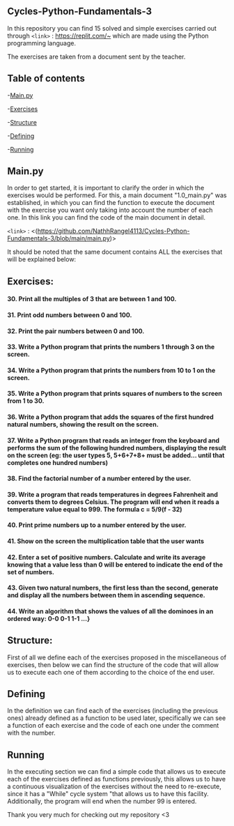 ## Cycles-Python-Fundamentals-3
In this repository you can find 15 solved and simple exercises carried out through `<link>` : <https://replit.com/~> which are made using the Python programming language.

The exercises are taken from a document sent by the teacher.
## Table of contents

-[Main.py](https://github.com/NathhRangel4113/Cycles-Python-Fundamentals-3#mainpy)

-[Exercises](https://github.com/NathhRangel4113/Cycles-Python-Fundamentals-3#exercises)

-[Structure](https://github.com/NathhRangel4113/Cycles-Python-Fundamentals-3#structure)

-[Defining](https://github.com/NathhRangel4113/Cycles-Python-Fundamentals-3#defining)

-[Running](https://github.com/NathhRangel4113/Cycles-Python-Fundamentals-3#running)

## Main.py
In order to get started, it is important to clarify the order in which the exercises would be performed. For this, a main document "1.0_main.py" was established, in which you can find the function to execute the document with the exercise you want only taking into account the number of each one.
In this link you can find the code of the main document in detail.

`<link>` : <(https://github.com/NathhRangel4113/Cycles-Python-Fundamentals-3/blob/main/main.py)>

It should be noted that the same document contains ALL the exercises that will be explained below:

## Exercises:
#### 30. Print all the multiples of 3 that are between 1 and 100.
#### 31. Print odd numbers between 0 and 100.
#### 32. Print the pair numbers between 0 and 100.
#### 33. Write a Python program that prints the numbers 1 through 3 on the screen.
#### 34. Write a Python program that prints the numbers from 10 to 1 on the screen.
#### 35. Write a Python program that prints squares of numbers to the screen from 1 to 30.
#### 36. Write a Python program that adds the squares of the first hundred natural numbers, showing the result on the screen.
#### 37. Write a Python program that reads an integer from the keyboard and performs the sum of the following hundred numbers, displaying the result on the screen (eg: the user types 5, 5+6+7+8+ must be added... until that completes one hundred numbers)
#### 38. Find the factorial number of a number entered by the user.
#### 39. Write a program that reads temperatures in degrees Fahrenheit and converts them to degrees Celsius. The program will end when it reads a temperature value equal to 999. The formula c = 5/9(f - 32)
#### 40. Print prime numbers up to a number entered by the user.
#### 41. Show on the screen the multiplication table that the user wants
#### 42. Enter a set of positive numbers. Calculate and write its average knowing that a value less than 0 will be entered to indicate the end of the set of numbers.
#### 43. Given two natural numbers, the first less than the second, generate and display all the numbers between them in ascending sequence.
#### 44. Write an algorithm that shows the values of all the dominoes in an ordered way: 0-0 0-1 1-1 ...}

## Structure:
First of all we define each of the exercises proposed in the miscellaneous of exercises, then below we can find the structure of the code that will allow us to execute each one of them according to the choice of the end user.

## Defining
In the definition we can find each of the exercises (including the previous ones) already defined as a function to be used later, specifically we can see a function of each exercise and the code of each one under the comment with the number.

## Running
In the executing section we can find a simple code that allows us to execute each of the exercises defined as functions previously, this allows us to have a continuous visualization of the exercises without the need to re-execute, since it has a "While" cycle system "that allows us to have this facility. Additionally, the program will end when the number 99 is entered.

Thank you very much for checking out my repository <3
